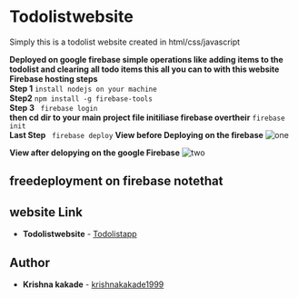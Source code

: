 # Todolistwebsite

Simply this is a todolist website created in html/css/javascript

<b>Deployed on google firebase </b>
<b>simple operations like adding items to the todolist and clearing all todo items this all you can to with this website </b>
<b>Firebase hosting steps</b>
<br><b>Step 1</b>
```install nodejs on your machine```
<br><b>Step2</b>
```npm install -g firebase-tools```
<br><b>Step 3</b>
``` firebase login```
<br><b>then cd dir to your main project file initiliase firebase overtheir</b>
```firebase init```
<br><b>Last Step</b>
``` firebase deploy```
<b>View before Deploying on the firebase</b>
<img src="https://github.com/krishnakakade1999/Todolistwebsite/blob/master/images/Annotation%202019-09-15%20211604.png" alt="one">

<b>View after delopying on the google Firebase</b>
<img src="https://github.com/krishnakakade1999/Todolistwebsite/blob/master/images/Annotation%202019-09-15%20211628.png" alt="two">

## freedeployment on firebase notethat

## website Link

* **Todolistwebsite**  - [Todolistapp](https://todo-37acc.firebaseapp.com/)




## Author

* **Krishna kakade**  - [krishnakakade1999](https://github.com/krishnakakade1999)
